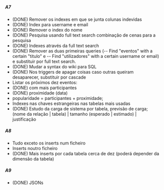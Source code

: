 ##### A7 #####


  * (DONE) Remover os indexes em que se junta colunas indevidas
  * (DONE) Index para username e email
  * (DONE) Remover o index do nome
  * (DONE) Pesquisa usando full text search combinação de cenas para a pesquisa
  * (DONE) Indexes através da full text search
  * (DONE) Remover as duas primeiras queries (-- Find "eventos" with a certain "titulo" e -- Find "utilizadores" with a certain username or email) e substituir por full text search.
  * (DONE) Mudar a syntax do wiki para SQL
  * (DONE) Nos triggers de apagar coisas caso outras queiram desaparecer, substituir por cascade
  * Listar os próximos dez eventos:
   * (DONE) com mais participantes
   * (DONE) proximidade (data)
   * popularidade = participantes + proximidade;
  * Indexes nas chaves estrangeiras nas tabelas mais usadas
  * (DONE) Estudo da carga de sistema por tabela, previsão de carga; (nome da relação | tabela) | tamanho (esperado | estimado) | justificação

##### A8 #####
  * Tudo exceto os inserts num ficheiro
  * Inserts noutro ficheiro
  * (DONE) Mais inserts por cada tabela cerca de dez (poderá depender da dimensão da tabela)
 

##### A9 #####
  * (DONE) JSONs
